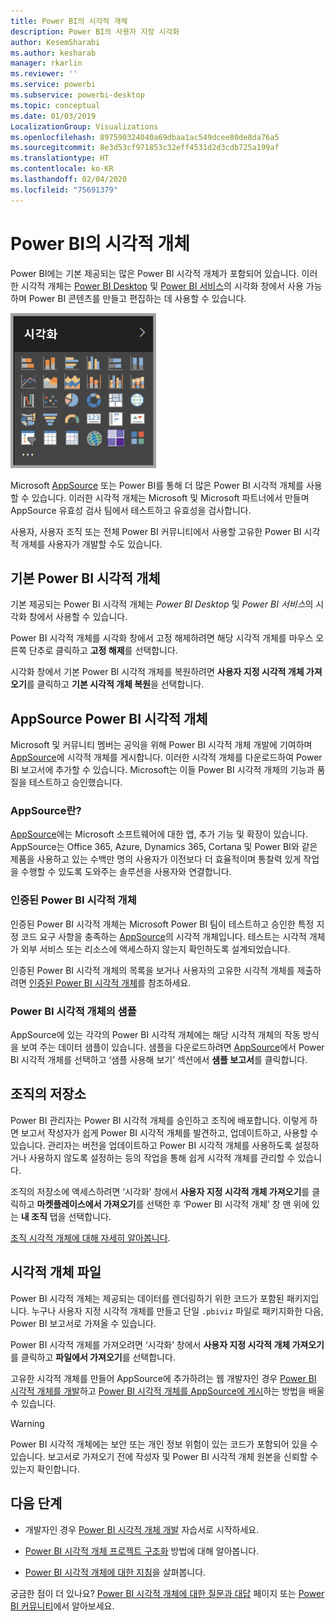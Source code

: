 ```yaml
---
title: Power BI의 시각적 개체
description: Power BI의 사용자 지정 시각화
author: KesemSharabi
ms.author: kesharab
manager: rkarlin
ms.reviewer: ''
ms.service: powerbi
ms.subservice: powerbi-desktop
ms.topic: conceptual
ms.date: 01/03/2019
LocalizationGroup: Visualizations
ms.openlocfilehash: 897590324040a69dbaa1ac549dcee80de8da76a5
ms.sourcegitcommit: 8e3d53cf971853c32eff4531d2d3cdb725a199af
ms.translationtype: HT
ms.contentlocale: ko-KR
ms.lasthandoff: 02/04/2020
ms.locfileid: "75691379"
---
```

# <a name="visuals-in-power-bi"></a>Power BI의 시각적 개체

Power BI에는 기본 제공되는 많은 Power BI 시각적 개체가 포함되어 있습니다. 이러한 시각적 개체는 [Power BI Desktop](https://powerbi.microsoft.com/desktop/) 및 [Power BI 서비스](https://app.powerbi.com)의 시각화 창에서 사용 가능하며 Power BI 콘텐츠를 만들고 편집하는 데 사용할 수 있습니다.

![시각화](media/power-bi-custom-visuals/power-bi-visualizations.png)

Microsoft [AppSource](https://nam06.safelinks.protection.outlook.com/?url=https%3A%2F%2Fappsource.microsoft.com%2Fen-us%2Fmarketplace%2Fapps%3Fpage%3D1%26product%3Dpower-bi-visuals&data=02%7C01%7CKesem.Sharabi%40microsoft.com%7C6d9286afacb3468d4cde08d740b76694%7C72f988bf86f141af91ab2d7cd011db47%7C1%7C0%7C637049028749147718&sdata=igWm0e1vXdgGcbyvngQBrHQVAkahPnxPC1ZhUPntGI8%3D&reserved=0) 또는 Power BI를 통해 더 많은 Power BI 시각적 개체를 사용할 수 있습니다. 이러한 시각적 개체는 Microsoft 및 Microsoft 파트너에서 만들며 AppSource 유효성 검사 팀에서 테스트하고 유효성을 검사합니다.

사용자, 사용자 조직 또는 전체 Power BI 커뮤니티에서 사용할 고유한 Power BI 시각적 개체를 사용자가 개발할 수도 있습니다.

## <a name="default-power-bi-visuals"></a>기본 Power BI 시각적 개체

기본 제공되는 Power BI 시각적 개체는 *Power BI Desktop* 및 *Power BI 서비스*의 시각화 창에서 사용할 수 있습니다.

Power BI 시각적 개체를 시각화 창에서 고정 해제하려면 해당 시각적 개체를 마우스 오른쪽 단추로 클릭하고 **고정 해제**를 선택합니다.

시각화 창에서 기본 Power BI 시각적 개체를 복원하려면 **사용자 지정 시각적 개체 가져오기**를 클릭하고 **기본 시각적 개체 복원**을 선택합니다. 

## <a name="appsource-power-bi-visuals"></a>AppSource Power BI 시각적 개체

Microsoft 및 커뮤니티 멤버는 공익을 위해 Power BI 시각적 개체 개발에 기여하며 [AppSource](https://appsource.microsoft.com/marketplace/apps?product=power-bi-visuals)에 시각적 개체를 게시합니다. 이러한 시각적 개체를 다운로드하여 Power BI 보고서에 추가할 수 있습니다. Microsoft는 이들 Power BI 시각적 개체의 기능과 품질을 테스트하고 승인했습니다.

### <a name="what-is-appsource"></a>AppSource란?

[AppSource](office-store.md)에는 Microsoft 소프트웨어에 대한 앱, 추가 기능 및 확장이 있습니다. AppSource는 Office 365, Azure, Dynamics 365, Cortana 및 Power BI와 같은 제품을 사용하고 있는 수백만 명의 사용자가 이전보다 더 효율적이며 통찰력 있게 작업을 수행할 수 있도록 도와주는 솔루션을 사용자와 연결합니다.

### <a name="certified-power-bi-visuals"></a>인증된 Power BI 시각적 개체

인증된 Power BI 시각적 개체는 Microsoft Power BI 팀이 테스트하고 승인한 특정 지정 코드 요구 사항을 충족하는 [AppSource](https://nam06.safelinks.protection.outlook.com/?url=https%3A%2F%2Fappsource.microsoft.com%2Fen-us%2Fmarketplace%2Fapps%3Fpage%3D1%26product%3Dpower-bi-visuals&data=02%7C01%7CKesem.Sharabi%40microsoft.com%7C6d9286afacb3468d4cde08d740b76694%7C72f988bf86f141af91ab2d7cd011db47%7C1%7C0%7C637049028749147718&sdata=igWm0e1vXdgGcbyvngQBrHQVAkahPnxPC1ZhUPntGI8%3D&reserved=0)의 시각적 개체입니다. 테스트는 시각적 개체가 외부 서비스 또는 리소스에 액세스하지 않는지 확인하도록 설계되었습니다.

인증된 Power BI 시각적 개체의 목록을 보거나 사용자의 고유한 시각적 개체를 제출하려면 [인증된 Power BI 시각적 개체](power-bi-custom-visuals-certified.md)를 참조하세요.

### <a name="samples-for-power-bi-visuals"></a>Power BI 시각적 개체의 샘플

AppSource에 있는 각각의 Power BI 시각적 개체에는 해당 시각적 개체의 작동 방식을 보여 주는 데이터 샘플이 있습니다. 샘플을 다운로드하려면 [AppSource](https://nam06.safelinks.protection.outlook.com/?url=https%3A%2F%2Fappsource.microsoft.com%2Fen-us%2Fmarketplace%2Fapps%3Fpage%3D1%26product%3Dpower-bi-visuals&data=02%7C01%7CKesem.Sharabi%40microsoft.com%7C6d9286afacb3468d4cde08d740b76694%7C72f988bf86f141af91ab2d7cd011db47%7C1%7C0%7C637049028749147718&sdata=igWm0e1vXdgGcbyvngQBrHQVAkahPnxPC1ZhUPntGI8%3D&reserved=0)에서 Power BI 시각적 개체를 선택하고 ‘샘플 사용해 보기’ 섹션에서 **샘플 보고서**를 클릭합니다.

## <a name="organizational-store"></a>조직의 저장소

Power BI 관리자는 Power BI 시각적 개체를 승인하고 조직에 배포합니다. 이렇게 하면 보고서 작성자가 쉽게 Power BI 시각적 개체를 발견하고, 업데이트하고, 사용할 수 있습니다. 관리자는 버전을 업데이트하고 Power BI 시각적 개체를 사용하도록 설정하거나 사용하지 않도록 설정하는 등의 작업을 통해 쉽게 시각적 개체를 관리할 수 있습니다.

조직의 저장소에 액세스하려면 ‘시각화’ 창에서 **사용자 지정 시각적 개체 가져오기**를 클릭하고 **마켓플레이스에서 가져오기**를 선택한 후 ‘Power BI 시각적 개체’ 창 맨 위에 있는 **내 조직** 탭을 선택합니다.

[조직 시각적 개체에 대해 자세히 알아봅니다](power-bi-custom-visuals-organization.md).

## <a name="visual-files"></a>시각적 개체 파일

Power BI 시각적 개체는 제공되는 데이터를 렌더링하기 위한 코드가 포함된 패키지입니다. 누구나 사용자 지정 시각적 개체를 만들고 단일 `.pbiviz` 파일로 패키지화한 다음, Power BI 보고서로 가져올 수 있습니다.

Power BI 시각적 개체를 가져오려면 ‘시각화’ 창에서 **사용자 지정 시각적 개체 가져오기**를 클릭하고 **파일에서 가져오기**를 선택합니다.

고유한 시각적 개체를 만들어 AppSource에 추가하려는 웹 개발자인 경우 [Power BI 시각적 개체를 개발](visuals/custom-visual-develop-tutorial.md)하고 [Power BI 시각적 개체를 AppSource에 게시](office-store.md)하는 방법을 배울 수 있습니다.

> [!WARNING]
> Power BI 시각적 개체에는 보안 또는 개인 정보 위험이 있는 코드가 포함되어 있을 수 있습니다. 보고서로 가져오기 전에 작성자 및 Power BI 시각적 개체 원본을 신뢰할 수 있는지 확인합니다.

## <a name="next-steps"></a>다음 단계

* 개발자인 경우 [Power BI 시각적 개체 개발](./visuals/custom-visual-develop-tutorial.md) 자습서로 시작하세요.

* [Power BI 시각적 개체 프로젝트 구조화](./visuals/visual-project-structure.md) 방법에 대해 알아봅니다.

* [Power BI 시각적 개체에 대한 지침](guidelines-powerbi-visuals.md)을 살펴봅니다.

궁금한 점이 더 있나요? [Power BI 시각적 개체에 대한 질문과 대답](power-bi-custom-visuals-faq.md) 페이지 또는 [Power BI 커뮤니티](http://community.powerbi.com/)에서 알아보세요.